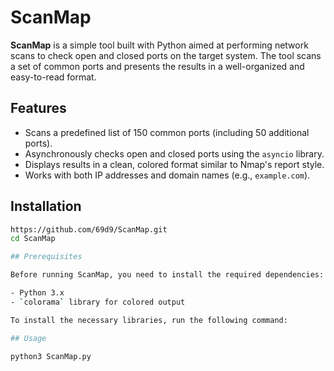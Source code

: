 # ScanMap

**ScanMap** is a simple tool built with Python aimed at performing network scans to check open and closed ports on the target system. The tool scans a set of common ports and presents the results in a well-organized and easy-to-read format.
## Features

- Scans a predefined list of 150 common ports (including 50 additional ports).
- Asynchronously checks open and closed ports using the `asyncio` library.
- Displays results in a clean, colored format similar to Nmap's report style.
- Works with both IP addresses and domain names (e.g., `example.com`).

## Installation
```bash
https://github.com/69d9/ScanMap.git
cd ScanMap

## Prerequisites

Before running ScanMap, you need to install the required dependencies:

- Python 3.x
- `colorama` library for colored output

To install the necessary libraries, run the following command:

## Usage

python3 ScanMap.py
